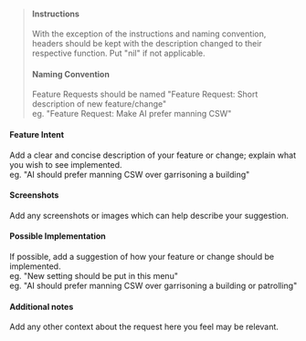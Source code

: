 >#### Instructions
>
>With the exception of the instructions and naming convention, headers should be kept with the description changed to their respective function. Put "nil" if not applicable.
>
>#### Naming Convention
>
>Feature Requests should be named "Feature Request: Short description of new feature/change"  
>eg. "Feature Request: Make AI prefer manning CSW" 

#### Feature Intent

Add a clear and concise description of your feature or change; explain what you wish to see implemented.  
eg. "AI should prefer manning CSW over garrisoning a building"

#### Screenshots

Add any screenshots or images which can help describe your suggestion.

#### Possible Implementation

If possible, add a suggestion of how your feature or change should be implemented.  
eg. "New setting should be put in this menu"  
eg. "AI should prefer manning CSW over garrisoning a building or patrolling"

#### Additional notes

Add any other context about the request here you feel may be relevant.
